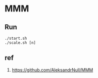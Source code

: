 # MMM

## Run

```
./start.sh
./scale.sh [n]
```

## ref

1. <https://github.com/AleksandrNull/MMM>

